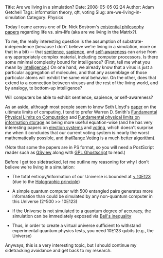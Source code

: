 Title: Are we living in a simulation?
Date: 2008-05-05 02:24
Author: Adam Getchell
Tags: information theory, qft, voting
Slug: are-we-living-in-simulation
Category: Physics

Today I came across one of Dr. Nick Bostrom's [existential philosophy
papers](http://www.simulation-argument.com/simulation.html) regarding
life vs. sim-life (aka are we living in the Matrix?).  

To me, the really interesting question is the assumption of
substrate-independence (because I don't believe we're living in a
simulation, more on that in a bit) -- that
[sentience](http://en.wikipedia.org/wiki/Sentience),
[sapience](http://en.wikipedia.org/wiki/Sapience), and
[self-awareness](http://en.wikipedia.org/wiki/Self-awareness) can arise
from any appropriately complex material, including computer processors.
Is there some minimal complexity bound for intelligence? (First, tell me
what you mean by
[intelligence](http://www.math.temple.edu/%7Ewds/homepage/iq.pdf).) On
one hand, we already know that a virus is just a particular aggregation
of molecules, and that any assemblage of those particular atoms will
exhibit the same viral behavior. On the other, does that extend to a
connection between viruses and the rest of the living world, and by
analogy, to bottom-up intelligence?  

Will computers be able to exhibit sentience, sapience, or
self-awareness?  

As an aside, although most people seem to know Seth Lloyd's
[paper](http://arxiv.org/abs/quant-ph/9908043) on the ultimate limits of
computing, I tend to prefer Warren D. Smith's [Fundamental Physical
Limits on
Computation](http://www.math.temple.edu/%7Ewds/homepage/fundphys.ps) and
[Fundamental physical limits on information
storage](http://www.math.temple.edu/%7Ewds/homepage/memorybound.ps) as
being more useful equation-wise (and he has very interesting papers on
[election systems](http://www.math.temple.edu/%7Ewds/homepage/jcj.pdf)
and [voting](http://www.math.temple.edu/%7Ewds/homepage/multisurv.pdf),
which doesn't surprise me when it concludes that our current voting
system is nearly the worst mathematically possible, and that[Range
Voting](http://www.math.temple.edu/%7Ewds/homepage/naturebees.pdf) is a
much better
[algorithm](http://www.math.temple.edu/%7Ewds/homepage/SSpf.pdf)).  

(Note that some the papers are in PS format, so you will need a
PostScript reader such as
[GSview](http://pages.cs.wisc.edu/%7Eghost/gsview/get49.htm) along with
[GPL Ghostscript](http://pages.cs.wisc.edu/%7Eghost/) to read.)  

Before I get too sidetracked, let me outline my reasoning for why I
don't believe we're living in a simulation:  


-   The total entropy/information of our Universe is bounded at [\<
    10E123](http://arxiv.org/PS_cache/arxiv/pdf/0801/0801.1847v1.pdf)
    (due to the [Holographic
    principle](http://en.wikipedia.org/wiki/Holographic_principle))

<!-- -->

-   A simple quantum computer with 500 entangled pairs generates more
    information than could be simulated by any non-quantum computer in
    this Universe (2\^500 \>\> 10E123)

<!-- -->

-   If the Universe is not simulated to a quantum degree of accuracy,
    the simulation can be immediately exposed via [Bell's
    inequality](http://en.wikipedia.org/wiki/Bell%27s_theorem)

<!-- -->

-   Thus, in order to create a virtual universe sufficient to withstand
    experimental quantum physics tests, you need 10E123 qubits (e.g.,
    the Universe)


Anyways, this is a very interesting topic, but I should continue my
sidetracking avoidance and get back to my research.

</p>
